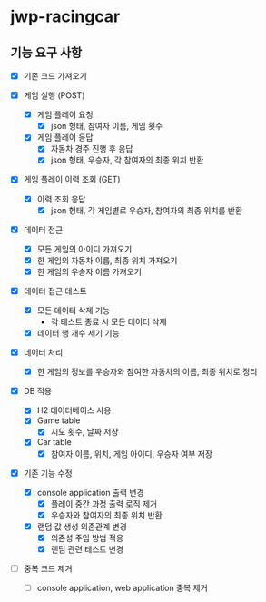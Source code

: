 # jwp-racingcar

## 기능 요구 사항

- [x] 기존 코드 가져오기

- [x] 게임 실행  (POST)
    - [x] 게임 플레이 요청
        - [x] json 형태, 참여자 이름, 게임 횟수
    - [x] 게임 플레이 응답
        - [x] 자동차 경주 진행 후 응답
        - [x] json 형태, 우승자, 각 참여자의 최종 위치 반환

- [x] 게임 플레이 이력 조회 (GET)
    - [x] 이력 조회 응답
        - [x] json 형태, 각 게임별로 우승자, 참여자의 최종 위치를 반환

- [x] 데이터 접근
    - [x] 모든 게임의 아이디 가져오기
    - [x] 한 게임의 자동차 이름, 최종 위치 가져오기
    - [x] 한 게임의 우승자 이름 가져오기

- [x] 데이터 접근 테스트
    - [x] 모든 데이터 삭제 기능
        - 각 테스트 종료 시 모든 데이터 삭제
    - [x] 데이터 행 개수 세기 기능

- [x] 데이터 처리
    - [x] 한 게임의 정보를 우승자와 참여한 자동차의 이름, 최종 위치로 정리

- [x] DB 적용
    - [x] H2 데이터베이스 사용
    - [x] Game table
        - [x] 시도 횟수, 날짜 저장
    - [x] Car table
        - [x] 참여자 이름, 위치, 게임 아이디, 우승자 여부 저장

- [x] 기존 기능 수정
    - [x] console application 출력 변경
        - [x] 플레이 중간 과정 출력 로직 제거
        - [x] 우승자와 참여자의 최종 위치 반환
    - [x] 랜덤 값 생성 의존관계 변경
        - [x] 의존성 주입 방법 적용
        - [x] 랜덤 관련 테스트 변경

- [ ] 중복 코드 제거
    - [ ] console application, web application 중복 제거
